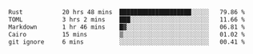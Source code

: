 <!--START_SECTION:waka-->

```txt
Rust           20 hrs 48 mins  ████████████████████░░░░░   79.86 %
TOML           3 hrs 2 mins    ███░░░░░░░░░░░░░░░░░░░░░░   11.66 %
Markdown       1 hr 46 mins    █▓░░░░░░░░░░░░░░░░░░░░░░░   06.81 %
Cairo          15 mins         ▒░░░░░░░░░░░░░░░░░░░░░░░░   01.02 %
git ignore     6 mins          ░░░░░░░░░░░░░░░░░░░░░░░░░   00.41 %
```

<!--END_SECTION:waka-->